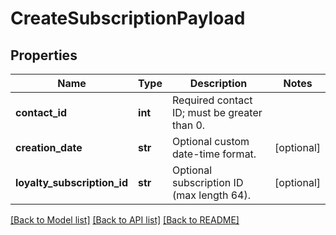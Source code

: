 # CreateSubscriptionPayload

## Properties
Name | Type | Description | Notes
------------ | ------------- | ------------- | -------------
**contact_id** | **int** | Required contact ID; must be greater than 0. | 
**creation_date** | **str** | Optional custom date-time format. | [optional] 
**loyalty_subscription_id** | **str** | Optional subscription ID (max length 64). | [optional] 

[[Back to Model list]](../README.md#documentation-for-models) [[Back to API list]](../README.md#documentation-for-api-endpoints) [[Back to README]](../README.md)


